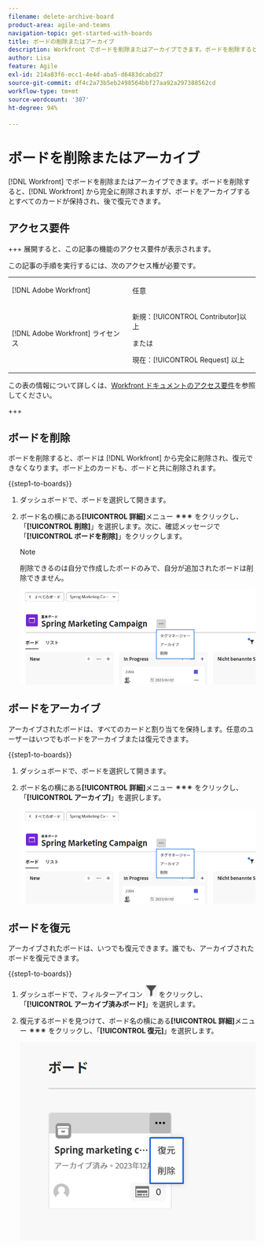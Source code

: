```yaml
---
filename: delete-archive-board
product-area: agile-and-teams
navigation-topic: get-started-with-boards
title: ボードの削除またはアーカイブ
description: Workfront でボードを削除またはアーカイブできます。ボードを削除すると、Workfront から完全に削除されますが、ボードをアーカイブするとすべてのカードが保持され、後で復元できます。
author: Lisa
feature: Agile
exl-id: 214a83f6-ecc1-4e4d-aba5-d6483dcabd27
source-git-commit: df4c2a73b5eb2498564bbf27aa92a297388562cd
workflow-type: tm+mt
source-wordcount: '307'
ht-degree: 94%

---
```


# ボードを削除またはアーカイブ

[!DNL Workfront] でボードを削除またはアーカイブできます。ボードを削除すると、[!DNL Workfront] から完全に削除されますが、ボードをアーカイブするとすべてのカードが保持され、後で復元できます。

## アクセス要件

+++ 展開すると、この記事の機能のアクセス要件が表示されます。

この記事の手順を実行するには、次のアクセス権が必要です。

<table style="table-layout:auto"> 
 <col> 
 <col> 
 <tbody> 
  <tr> 
   <td role="rowheader">[!DNL Adobe Workfront]</td> 
   <td> <p>任意</p> </td> 
  </tr> 
  <tr> 
   <td role="rowheader">[!DNL Adobe Workfront] ライセンス</td> 
   <td> 
   <p>新規：[!UICONTROL Contributor]以上</p> 
   <p>または</p>
   <p>現在：[!UICONTROL Request] 以上</p>
   </td> 
  </tr> 
 </tbody> 
</table>

この表の情報について詳しくは、[Workfront ドキュメントのアクセス要件](/help/quicksilver/administration-and-setup/add-users/access-levels-and-object-permissions/access-level-requirements-in-documentation.md)を参照してください。

+++

## ボードを削除

ボードを削除すると、ボードは [!DNL Workfront] から完全に削除され、復元できなくなります。ボード上のカードも、ボードと共に削除されます。

{{step1-to-boards}}

1. ダッシュボードで、ボードを選択して開きます。
1. ボード名の横にある&#x200B;**[!UICONTROL 詳細]**&#x200B;メニュー ![[!UICONTROL 詳細メニュー]](assets/more-icon-spectrum.png) をクリックし、「**[!UICONTROL 削除]**」を選択します。次に、確認メッセージで「**[!UICONTROL ボードを削除]**」をクリックします。

   >[!NOTE]
   >
   >削除できるのは自分で作成したボードのみで、自分が追加されたボードは削除できません。

   ![ボードの詳細メニュー](assets/boards-board-more-menu.png)

## ボードをアーカイブ

アーカイブされたボードは、すべてのカードと割り当てを保持します。任意のユーザーはいつでもボードをアーカイブまたは復元できます。

{{step1-to-boards}}

1. ダッシュボードで、ボードを選択して開きます。
1. ボード名の横にある&#x200B;**[!UICONTROL 詳細]**&#x200B;メニュー ![[!UICONTROL 詳細メニュー]](assets/more-icon-spectrum.png) をクリックし、「**[!UICONTROL アーカイブ]**」を選択します。

   ![ボードの詳細メニュー](assets/boards-board-more-menu.png)

## ボードを復元

アーカイブされたボードは、いつでも復元できます。誰でも、アーカイブされたボードを復元できます。

{{step1-to-boards}}

1. ダッシュボードで、フィルターアイコン ![フィルター](assets/filter-icon-spectrum-25x25.png) をクリックし、「**[!UICONTROL アーカイブ済みボード]**」を選択します。
1. 復元するボードを見つけて、ボード名の横にある&#x200B;**[!UICONTROL 詳細]**&#x200B;メニュー ![詳細メニュー](assets/more-icon-spectrum.png) をクリックし、「**[!UICONTROL 復元]**」を選択します。

   ![ボードを復元](assets/boards-dashboard-restore.png)
